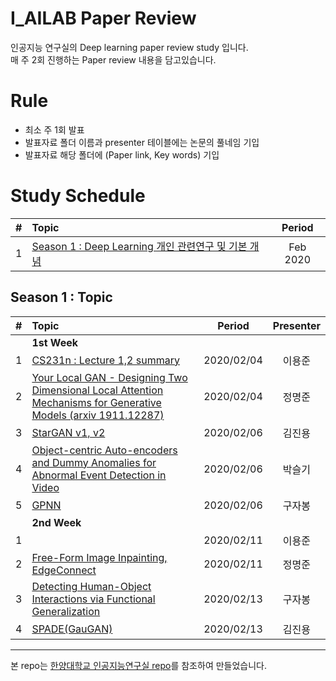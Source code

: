 # I_AILAB Paper Review
 인공지능 연구실의 Deep learning paper review study 입니다.  
매 주 2회 진행하는 Paper review 내용을 담고있습니다.

# Rule

- 최소 주 1회 발표
- 발표자료 폴더 이름과 presenter 테이블에는 논문의 풀네임 기입
- 발표자료 해당 폴더에 (Paper link, Key words) 기입


# Study Schedule

|#  | Topic                                  | Period |
|:--|:---------------------------------------|:---------------:|
|1  | [Season 1 : Deep Learning 개인 관련연구 및 기본 개념](https://github.com/)  | Feb 2020 |


## Season 1 : Topic

|#  | Topic                                  | Period | Presenter |
|:--|:---------------------------------------|:---------------:|:---------------:|
||**1st Week**|||
|1  | [CS231n : Lecture 1,2 summary](https://github.com/Runup-AI/paper-review/tree/master/1st-week/CS231n%20summary)  | 2020/02/04 | 이용준
|2  | [Your Local GAN - Designing Two Dimensional Local Attention Mechanisms for Generative Models (arxiv 1911.12287)](https://github.com/Runup-AI/paper-review/tree/master/1st-week/Your%20Local%20GAN%20(1911.12287))  | 2020/02/04 | 정명준
|3  | [StarGAN v1, v2](https://github.com/Runup-AI/paper-review/tree/master/1st-week/StarGAN%20v1%2C12) | 2020/02/06 | 김진용
|4  | [Object-centric Auto-encoders and Dummy Anomalies for Abnormal Event Detection in Video](https://github.com/Runup-AI/paper-review/tree/master/1st-week/Anomaly%20Detection) | 2020/02/06 | 박슬기
|5  | [GPNN](https://github.com/Runup-AI/paper-review/tree/master/1st-week/GPNN) | 2020/02/06 | 구자봉
||**2nd Week**|||
|1  | [](https://github.com/Runup-AI/paper-review/tree/master/2nd-week/)  | 2020/02/11 | 이용준
|2  | [Free-Form Image Inpainting, EdgeConnect](https://github.com/Runup-AI/paper-review/tree/master/2nd-week/Free-Form%20Image%20Inpainting%2C%20EdgeConnect)  | 2020/02/11 | 정명준
|3  | [Detecting Human-Object Interactions via Functional Generalization](https://github.com/Runup-AI/paper-review/tree/master/2nd-week/Detecting%20Human-Object%20Interactions%20via%20Functional%20Generalization)  | 2020/02/13 | 구자봉
|4 |[SPADE(GauGAN)](https://github.com/Runup-AI/paper-review/tree/master/2nd-week/SPADE%20-%20Semantic%20Image%20Synthesis%20with%20Spatially%20Adaptive%20Normalization)| 2020/02/13 | 김진용
---

 
 본 repo는 [한양대학교 인공지능연구실 repo](https://github.com/HYU-AILAB/ai-seminar)를 참조하여 만들었습니다.

